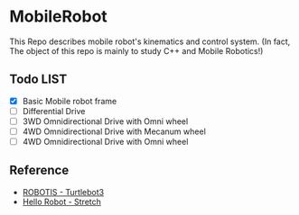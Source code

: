 # MobileRobot

This Repo describes mobile robot's kinematics and control system.
(In fact, The object of this repo is mainly to study C++ and Mobile Robotics!)

## Todo LIST

- [x] Basic Mobile robot frame
- [ ] Differential Drive
- [ ] 3WD Omnidirectional Drive with Omni wheel
- [ ] 4WD Omnidirectional Drive with Mecanum wheel
- [ ] 4WD Omnidirectional Drive with Omni wheel

## Reference

- [ROBOTIS - Turtlebot3](https://github.com/ROBOTIS-GIT/OpenCR/tree/master/arduino/opencr_arduino/opencr/libraries/turtlebot3)
- [Hello Robot - Stretch](https://github.com/Interactics/stretch_firmware)
